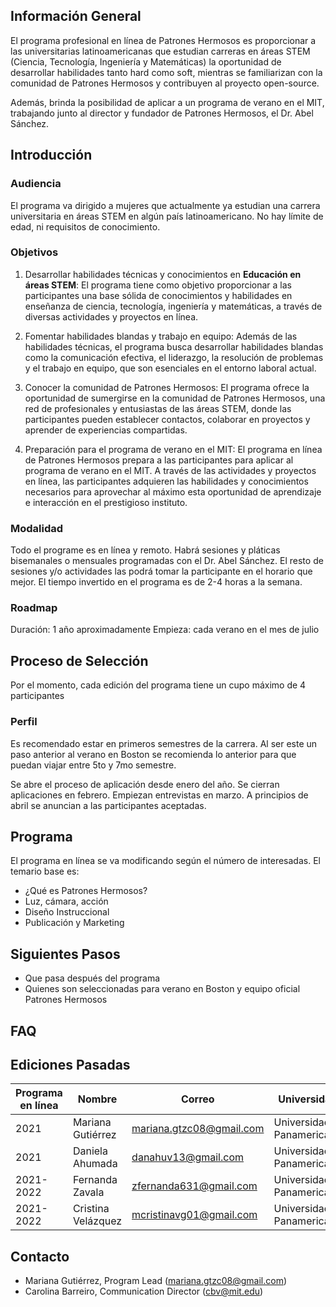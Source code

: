 ## Información General 
El programa profesional en línea de Patrones Hermosos es proporcionar a las universitarias latinoamericanas que estudian carreras en áreas STEM (Ciencia, Tecnología, Ingeniería y Matemáticas) la oportunidad de desarrollar habilidades tanto hard como soft, mientras se familiarizan con la comunidad de Patrones Hermosos y contribuyen al proyecto open-source.

Además, brinda la posibilidad de aplicar a un programa de verano en el MIT, trabajando junto al director y fundador de Patrones Hermosos, el Dr. Abel Sánchez.

## Introducción
### Audiencia
El programa va dirigido a mujeres que actualmente ya estudian una carrera universitaria en áreas STEM en algún país latinoamericano.
No hay límite de edad, ni requisitos de conocimiento. 

### Objetivos
1. Desarrollar habilidades técnicas y conocimientos en **Educación en áreas STEM**: El programa tiene como objetivo proporcionar a las participantes una base sólida de conocimientos y habilidades en enseñanza de ciencia, tecnología, ingeniería y matemáticas, a través de diversas actividades y proyectos en línea.

2. Fomentar habilidades blandas y trabajo en equipo: Además de las habilidades técnicas, el programa busca desarrollar habilidades blandas como la comunicación efectiva, el liderazgo, la resolución de problemas y el trabajo en equipo, que son esenciales en el entorno laboral actual.

3. Conocer la comunidad de Patrones Hermosos: El programa ofrece la oportunidad de sumergirse en la comunidad de Patrones Hermosos, una red de profesionales y entusiastas de las áreas STEM, donde las participantes pueden establecer contactos, colaborar en proyectos y aprender de experiencias compartidas.

4. Preparación para el programa de verano en el MIT: El programa en línea de Patrones Hermosos prepara a las participantes para aplicar al programa de verano en el MIT. A través de las actividades y proyectos en línea, las participantes adquieren las habilidades y conocimientos necesarios para aprovechar al máximo esta oportunidad de aprendizaje e interacción en el prestigioso instituto.

### Modalidad
Todo el programe es en línea y remoto.
Habrá sesiones y pláticas bisemanales o mensuales programadas con el Dr. Abel Sánchez. 
El resto de sesiones y/o actividades las podrá tomar la participante en el horario que mejor.
El tiempo invertido en el programa es de 2-4 horas a la semana. 

### Roadmap
Duración: 1 año aproximadamente 
Empieza: cada verano en el mes de julio

## Proceso de Selección
Por el momento, cada edición del programa tiene un cupo máximo de 4 participantes

### Perfil 
Es recomendado estar en primeros semestres de la carrera. 
Al ser este un paso anterior al verano en Boston se recomienda lo anterior para que puedan viajar entre 5to y 7mo semestre.

Se abre el proceso de aplicación desde enero del año.
Se cierran aplicaciones en febrero. 
Empiezan entrevistas en marzo. A principios de abril se anuncian a las participantes aceptadas.  

## Programa
El programa en línea se va modificando según el número de interesadas.
El temario base es:
- ¿Qué es Patrones Hermosos?
- Luz, cámara, acción
- Diseño Instruccional
- Publicación y Marketing

## Siguientes Pasos
  - Que pasa después del programa
  - Quienes son seleccionadas para verano en Boston y equipo oficial Patrones Hermosos

## FAQ

## Ediciones Pasadas

| Programa en línea 	| Nombre             	| Correo                   	| Universidad              	| Carrera                 	| Lugar                	| Programa en el MIT 	|
|-------------------	|--------------------	|--------------------------	|--------------------------	|-------------------------	|----------------------	|--------------------	|
| 2021              	| Mariana Gutiérrez  	| mariana.gtzc08@gmail.com 	| Universidad Panamericana 	| TI                      	| Ciudad de México, MX 	| 2022               	|
| 2021              	| Daniela Ahumada    	| danahuv13@gmail.com      	| Universidad Panamericana 	| TI                      	| Ciudad de México, MX 	| 2022               	|
| 2021-2022         	| Fernanda Zavala    	| zfernanda631@gmail.com   	| Universidad Panamericana 	| Inteligencia Artificial 	| Aguascalientes, MX   	| 2023               	|
| 2021-2022         	| Cristina Velázquez 	| mcristinavg01@gmail.com  	| Universidad Panamericana 	| Inteligencia Artificial 	| Aguascalientes, MX   	| 2023               	|

## Contacto
- Mariana Gutiérrez, Program Lead (mariana.gtzc08@gmail.com)
- Carolina Barreiro, Communication Director (cbv@mit.edu)
